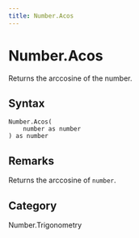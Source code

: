 ```yaml
---
title: Number.Acos
---
```


# Number.Acos


Returns the arccosine of the number.


## Syntax

```powerquery
Number.Acos(
    number as number
) as number
```


## Remarks

Returns the arccosine of <code>number</code>.



## Category
Number.Trigonometry
